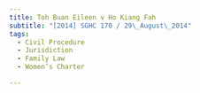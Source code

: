 ```yaml
---
title: Toh Buan Eileen v Ho Kiang Fah 
subtitle: "[2014] SGHC 170 / 29\_August\_2014"
tags:
  - Civil Procedure
  - Jurisdiction
  - Family Law
  - Women’s Charter

---
```



